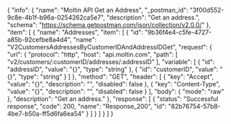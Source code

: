 {
  "info": {
    "name": "Moltin API Get an Address",
    "_postman_id": "3f00d552-9c8e-4b1f-b96a-0254262ca5e7",
    "description": "Get an address.",
    "schema": "https://schema.getpostman.com/json/collection/v2.0.0/"
  },
  "item": [
    {
      "name": "Addresses",
      "item": [
        {
          "id": "9b36f4e4-c5fe-4727-a85b-92cefbe8a4d4",
          "name": "V2CustomersAddressesByCustomerIDAndAddressIDGet",
          "request": {
            "url": {
              "protocol": "http",
              "host": "api.moltin.com",
              "path": [
                "v2/customers/:customerID/addresses/:addressID"
              ],
              "variable": [
                {
                  "id": "addressID",
                  "value": "{}",
                  "type": "string"
                },
                {
                  "id": "customerID",
                  "value": "{}",
                  "type": "string"
                }
              ]
            },
            "method": "GET",
            "header": [
              {
                "key": "Accept",
                "value": "{}",
                "description": "",
                "disabled": false
              },
              {
                "key": "Content-Type",
                "value": "{}",
                "description": "",
                "disabled": false
              }
            ],
            "body": {
              "mode": "raw"
            },
            "description": "Get an address."
          },
          "response": [
            {
              "status": "Successful response",
              "code": 200,
              "name": "Response_200",
              "id": "82b76754-57b8-4be7-b50a-ff5d6fa6ea54"
            }
          ]
        }
      ]
    }
  ]
}